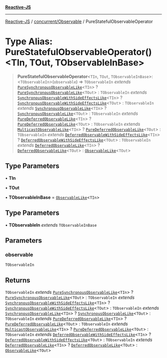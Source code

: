 [**Reactive-JS**](../../../README.md)

***

[Reactive-JS](../../../README.md) / [concurrent/Observable](../README.md) / PureStatefulObservableOperator

# Type Alias: PureStatefulObservableOperator()\<TIn, TOut, TObservableInBase\>

> **PureStatefulObservableOperator**\<`TIn`, `TOut`, `TObservableInBase`\>: \<`TObservableIn`\>(`observable`) => `TObservableIn` *extends* [`PureSynchronousObservableLike`](../../interfaces/PureSynchronousObservableLike.md)\<`TIn`\> ? [`PureSynchronousObservableLike`](../../interfaces/PureSynchronousObservableLike.md)\<`TOut`\> : `TObservableIn` *extends* [`SynchronousObservableWithSideEffectsLike`](../../interfaces/SynchronousObservableWithSideEffectsLike.md)\<`TIn`\> ? [`SynchronousObservableWithSideEffectsLike`](../../interfaces/SynchronousObservableWithSideEffectsLike.md)\<`TOut`\> : `TObservableIn` *extends* [`SynchronousObservableLike`](../../interfaces/SynchronousObservableLike.md)\<`TIn`\> ? [`SynchronousObservableLike`](../../interfaces/SynchronousObservableLike.md)\<`TOut`\> : `TObservableIn` *extends* [`PureDeferredObservableLike`](../../interfaces/PureDeferredObservableLike.md)\<`TIn`\> ? [`PureDeferredObservableLike`](../../interfaces/PureDeferredObservableLike.md)\<`TOut`\> : `TObservableIn` *extends* [`MulticastObservableLike`](../../interfaces/MulticastObservableLike.md)\<`TIn`\> ? [`PureDeferredObservableLike`](../../interfaces/PureDeferredObservableLike.md)\<`TOut`\> : `TObservableIn` *extends* [`DeferredObservableWithSideEffectsLike`](../../interfaces/DeferredObservableWithSideEffectsLike.md)\<`TIn`\> ? [`DeferredObservableWithSideEffectsLike`](../../interfaces/DeferredObservableWithSideEffectsLike.md)\<`TOut`\> : `TObservableIn` *extends* [`DeferredObservableLike`](../../interfaces/DeferredObservableLike.md)\<`TIn`\> ? [`DeferredObservableLike`](../../interfaces/DeferredObservableLike.md)\<`TOut`\> : [`ObservableLike`](../../interfaces/ObservableLike.md)\<`TOut`\>

## Type Parameters

• **TIn**

• **TOut**

• **TObservableInBase** = [`ObservableLike`](../../interfaces/ObservableLike.md)\<`TIn`\>

## Type Parameters

• **TObservableIn** *extends* `TObservableInBase`

## Parameters

### observable

`TObservableIn`

## Returns

`TObservableIn` *extends* [`PureSynchronousObservableLike`](../../interfaces/PureSynchronousObservableLike.md)\<`TIn`\> ? [`PureSynchronousObservableLike`](../../interfaces/PureSynchronousObservableLike.md)\<`TOut`\> : `TObservableIn` *extends* [`SynchronousObservableWithSideEffectsLike`](../../interfaces/SynchronousObservableWithSideEffectsLike.md)\<`TIn`\> ? [`SynchronousObservableWithSideEffectsLike`](../../interfaces/SynchronousObservableWithSideEffectsLike.md)\<`TOut`\> : `TObservableIn` *extends* [`SynchronousObservableLike`](../../interfaces/SynchronousObservableLike.md)\<`TIn`\> ? [`SynchronousObservableLike`](../../interfaces/SynchronousObservableLike.md)\<`TOut`\> : `TObservableIn` *extends* [`PureDeferredObservableLike`](../../interfaces/PureDeferredObservableLike.md)\<`TIn`\> ? [`PureDeferredObservableLike`](../../interfaces/PureDeferredObservableLike.md)\<`TOut`\> : `TObservableIn` *extends* [`MulticastObservableLike`](../../interfaces/MulticastObservableLike.md)\<`TIn`\> ? [`PureDeferredObservableLike`](../../interfaces/PureDeferredObservableLike.md)\<`TOut`\> : `TObservableIn` *extends* [`DeferredObservableWithSideEffectsLike`](../../interfaces/DeferredObservableWithSideEffectsLike.md)\<`TIn`\> ? [`DeferredObservableWithSideEffectsLike`](../../interfaces/DeferredObservableWithSideEffectsLike.md)\<`TOut`\> : `TObservableIn` *extends* [`DeferredObservableLike`](../../interfaces/DeferredObservableLike.md)\<`TIn`\> ? [`DeferredObservableLike`](../../interfaces/DeferredObservableLike.md)\<`TOut`\> : [`ObservableLike`](../../interfaces/ObservableLike.md)\<`TOut`\>
